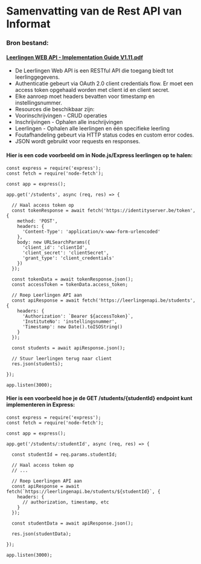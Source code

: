 # Samenvatting van de Rest API van Informat

### Bron bestand:
#### [Leerlingen WEB API - Implementation Guide V1.11.pdf](https://helpdesk.informat.be/hc/nl/article_attachments/11827141571346)

- De Leerlingen Web API is een RESTful API die toegang biedt tot leerlinggegevens.
- Authenticatie gebeurt via OAuth 2.0 client credentials flow. Er moet een access token opgehaald worden met client id en client secret.
- Elke aanroep moet headers bevatten voor timestamp en instellingsnummer.
- Resources die beschikbaar zijn:
- Voorinschrijvingen - CRUD operaties
- Inschrijvingen - Ophalen alle inschrijvingen
- Leerlingen - Ophalen alle leerlingen en één specifieke leerling
- Foutafhandeling gebeurt via HTTP status codes en custom error codes.
- JSON wordt gebruikt voor requests en responses.

#### Hier is een code voorbeeld om in Node.js/Express leerlingen op te halen:

```
const express = require('express');
const fetch = require('node-fetch');

const app = express();

app.get('/students', async (req, res) => {

  // Haal access token op
  const tokenResponse = await fetch('https://identityserver.be/token', {
    method: 'POST', 
    headers: {
      'Content-Type': 'application/x-www-form-urlencoded'
    },
    body: new URLSearchParams({
      'client_id': 'clientId',
      'client_secret': 'clientSecret',
      'grant_type': 'client_credentials' 
    })
  });

  const tokenData = await tokenResponse.json();
  const accessToken = tokenData.access_token;

  // Roep Leerlingen API aan
  const apiResponse = await fetch('https://leerlingenapi.be/students', {
    headers: {
      'Authorization': `Bearer ${accessToken}`,
      'InstituteNo': 'instellingsnummer',
      'Timestamp': new Date().toISOString() 
    } 
  });

  const students = await apiResponse.json();

  // Stuur leerlingen terug naar client
  res.json(students);

});

app.listen(3000);

```

#### Hier is een voorbeeld hoe je de GET /students/{studentId} endpoint kunt implementeren in Express:

```
const express = require('express');
const fetch = require('node-fetch');

const app = express();

app.get('/students/:studentId', async (req, res) => {

  const studentId = req.params.studentId;

  // Haal access token op
  // ...
  
  // Roep Leerlingen API aan
  const apiResponse = await fetch(`https://leerlingenapi.be/students/${studentId}`, { 
    headers: {
      // authorization, timestamp, etc
    }
  });

  const studentData = await apiResponse.json();

  res.json(studentData);

});

app.listen(3000);

```